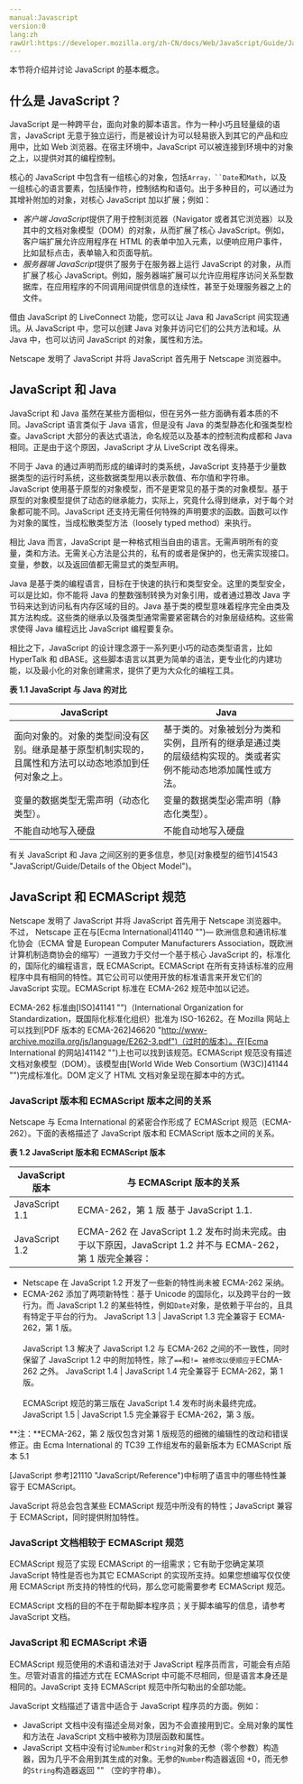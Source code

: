 ```yaml
---
manual:Javascript
version:0
lang:zh
rawUrl:https://developer.mozilla.org/zh-CN/docs/Web/JavaScript/Guide/JavaScript_Overview
---
```






本节将介绍并讨论 JavaScript 的基本概念。


## 什么是 JavaScript？<a name="What_is_JavaScript.3F"></a>


JavaScript 是一种跨平台，面向对象的脚本语言。作为一种小巧且轻量级的语言，JavaScript 无意于独立运行，而是被设计为可以轻易嵌入到其它的产品和应用中，比如 Web 浏览器。在宿主环境中，JavaScript 可以被连接到环境中的对象之上，以提供对其的编程控制。



核心的 JavaScript 中包含有一组核心的对象，包括`Array，``Date`和`Math`，以及一组核心的语言要素，包括操作符，控制结构和语句。出于多种目的，可以通过为其增补附加的对象，对核心 JavaScript 加以扩展；例如：


* *客户端 JavaScript*提供了用于控制浏览器（Navigator 或者其它浏览器）以及其中的文档对象模型（DOM）的对象，从而扩展了核心 JavaScript。例如，客户端扩展允许应用程序在 HTML 的表单中加入元素，以便响应用户事件，比如鼠标点击，表单输入和页面导航。
* *服务器端 JavaScript*提供了服务于在服务器上运行 JavaScript 的对象，从而扩展了核心 JavaScript。例如，服务器端扩展可以允许应用程序访问关系型数据库，在应用程序的不同调用间提供信息的连续性，甚至于处理服务器之上的文件。


借由 JavaScript 的 LiveConnect 功能，您可以让 Java 和 JavaScript 间实现通讯。从 JavaScript 中，您可以创建 Java 对象并访问它们的公共方法和域。从 Java 中，也可以访问 JavaScript 的对象，属性和方法。



Netscape 发明了 JavaScript 并将 JavaScript 首先用于 Netscape 浏览器中。


## JavaScript 和 Java<a name="JavaScript_and_Java"></a>


JavaScript 和 Java 虽然在某些方面相似，但在另外一些方面确有着本质的不同。JavaScript 语言类似于 Java 语言，但是没有 Java 的类型静态化和强类型检查。JavaScript 大部分的表达式语法，命名规范以及基本的控制流构成都和 Java 相同。正是由于这个原因，JavaScript 才从 LiveScript 改名得来。



不同于 Java 的通过声明而形成的编译时的类系统，JavaScript 支持基于少量数据类型的运行时系统，这些数据类型用以表示数值、布尔值和字符串。JavaScript 使用基于原型的对象模型，而不是更常见的基于类的对象模型。基于原型的对象模型提供了动态的继承能力，实际上，究竟什么得到继承，对于每个对象都可能不同。JavaScript 还支持无需任何特殊的声明要求的函数。函数可以作为对象的属性，当成松散类型方法（loosely typed method）来执行。



相比 Java 而言，JavaScript 是一种格式相当自由的语言。无需声明所有的变量，类和方法。无需关心方法是公共的，私有的或者是保护的，也无需实现接口。变量，参数，以及返回值都无需显式的类型声明。



Java 是基于类的编程语言，目标在于快速的执行和类型安全。这里的类型安全，可以是比如，你不能将 Java 的整数强制转换为对象引用，或者通过篡改 Java 字节码来达到访问私有内存区域的目的。Java 基于类的模型意味着程序完全由类及其方法构成。这些类的继承以及强类型通常需要紧密耦合的对象层级结构。这些需求使得 Java 编程远比 JavaScript 编程要复杂。



相比之下，JavaScript 的设计理念源于一系列更小巧的动态类型语言，比如 HyperTalk 和 dBASE。这些脚本语言以其更为简单的语法，更专业化的内建功能，以及最小化的对象创建需求，提供了更为大众化的编程工具。



**表 1.1 JavaScript 与 Java 的对比**

JavaScript | Java 
 ---  |  ---  | 
面向对象的。对象的类型间没有区别。继承是基于原型机制实现的，且属性和方法可以动态地添加到任何对象之上。 | 基于类的。对象被划分为类和实例，且所有的继承是通过类的层级结构实现的。类或者实例不能动态地添加属性或方法。 
变量的数据类型无需声明（动态化类型）。 | 变量的数据类型必需声明（静态化类型）。 
不能自动地写入硬盘 | 不能自动地写入硬盘 



有关 JavaScript 和 Java 之间区别的更多信息，参见[对象模型的细节]41543 "JavaScript/Guide/Details of the Object Model")。


## JavaScript 和 ECMAScript 规范<a name="JavaScript_and_the_ECMAScript_Specification"></a>


Netscape 发明了 JavaScript 并将 JavaScript 首先用于 Netscape 浏览器中。不过， Netscape 正在与[Ecma International]41140 "")— 欧洲信息和通讯标准化协会（ECMA 曾是 European Computer Manufacturers Association，既欧洲计算机制造商协会的缩写）一道致力于交付一个基于核心 JavaScript 的，标准化的，国际化的编程语言，既 ECMAScript。ECMAScript 在所有支持该标准的应用程序中具有相同的特性。其它公司可以使用开放的标准语言来开发它们的 JavaScript 实现。ECMAScript 标准在 ECMA-262 规范中加以记述。



ECMA-262 标准由[ISO]41141 "")（International Organization for Standardization，既国际化标准化组织）批准为 ISO-16262。在 Mozilla 网站上可以找到[PDF 版本的 ECMA-262]46620 "http://www-archive.mozilla.org/js/language/E262-3.pdf")（过时的版本）。在[Ecma International 的网站]41142 "")上也可以找到该规范。ECMAScript 规范没有描述文档对象模型（DOM）。该模型由[World Wide Web Consortium (W3C)]41144 "")完成标准化。DOM 定义了 HTML 文档对象呈现在脚本中的方式。


### JavaScript 版本和 ECMAScript 版本之间的关系<a name="Relationship_between_JavaScript_Versions_and_ECMAScript_Editions"></a>


Netscape 与 Ecma International 的紧密合作形成了 ECMAScript 规范（ECMA-262）。下面的表格描述了 JavaScript 版本和 ECMAScript 版本之间的关系。



**表 1.2 JavaScript 版本和 ECMAScript 版本**

JavaScript 版本 | 与 ECMAScript 版本的关系 
 ---  |  ---  | 
JavaScript 1.1 | ECMA-262，第 1 版 基于 JavaScript 1.1. 
JavaScript 1.2 | ECMA-262 在 JavaScript 1.2 发布时尚未完成。由于以下原因，JavaScript 1.2 并不与 ECMA-262，第 1 版完全兼容：
* Netscape 在 JavaScript 1.2 开发了一些新的特性尚未被 ECMA-262 采纳。
* ECMA-262 添加了两项新特性：基于 Unicode 的国际化，以及跨平台的一致行为。而 JavaScript 1.2 的某些特性，例如`Date`对象，是依赖于平台的，且具有特定于平台的行为。 
JavaScript 1.3 | JavaScript 1.3 完全兼容于 ECMA-262，第 1 版。<br></br>JavaScript 1.3 解决了 JavaScript 1.2 与 ECMA-262 之间的不一致性，同时保留了 JavaScript 1.2 中的附加特性，除了`==`和`!= 被修改以便顺应于`ECMA-262 之外。 
JavaScript 1.4 | JavaScript 1.4 完全兼容于 ECMA-262，第 1 版。<br></br>ECMAScript 规范的第三版在 JavaScript 1.4 发布时尚未最终完成。 
JavaScript 1.5 | JavaScript 1.5 完全兼容于 ECMA-262，第 3 版。 

**注：**ECMA-262，第 2 版仅包含对第 1 版规范的细微的编辑性的改动和错误修正。由 Ecma International 的 TC39 工作组发布的最新版本为 ECMAScript 版本 5.1


[JavaScript 参考]21110 "JavaScript/Reference")中标明了语言中的哪些特性兼容于 ECMAScript。



JavaScript 将总会包含某些 ECMAScript 规范中所没有的特性；JavaScript 兼容于 ECMAScript，同时提供附加特性。


### JavaScript 文档相较于 ECMAScript 规范<a name="JavaScript_Documentation_versus_the_ECMAScript_Specification"></a>


ECMAScript 规范了实现 ECMAScript 的一组需求；它有助于您确定某项 JavaScript 特性是否也为其它 ECMAScript 的实现所支持。如果您想编写仅仅使用 ECMAScript 所支持的特性的代码，那么您可能需要参考 ECMAScript 规范。



ECMAScript 文档的目的不在于帮助脚本程序员；关于脚本编写的信息，请参考 JavaScript 文档。


### JavaScript 和 ECMAScript 术语<a name="JavaScript_and_ECMAScript_Terminology"></a>


ECMAScript 规范使用的术语和语法对于 JavaScript 程序员而言，可能会有点陌生。尽管对语言的描述方式在 ECMAScript 中可能不尽相同，但是语言本身还是相同的。JavaScript 支持 ECMAScript 规范中所勾勒出的全部功能。



JavaScript 文档描述了语言中适合于 JavaScript 程序员的方面。例如：


* JavaScript 文档中没有描述全局对象，因为不会直接用到它。全局对象的属性和方法在 JavaScript 文档中被称为顶层函数和属性。
* JavaScript 文档中没有讨论`Number`和`String`对象的无参（零个参数）构造器，因为几乎不会用到其生成的对象。无参的`Number`构造器返回 +0，而无参的`String`构造器返回 &quot;&quot; （空的字符串）。









